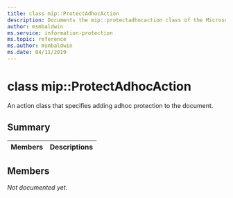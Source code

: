```yaml
---
title: class mip::ProtectAdhocAction 
description: Documents the mip::protectadhocaction class of the Microsoft Information Protection (MIP) SDK.
author: msmbaldwin
ms.service: information-protection
ms.topic: reference
ms.author: msmbaldwin
ms.date: 04/11/2019
---
```


# class mip::ProtectAdhocAction 
An action class that specifies adding adhoc protection to the document.
  
## Summary
 Members                        | Descriptions                                
--------------------------------|---------------------------------------------
  
## Members
_Not documented yet._
